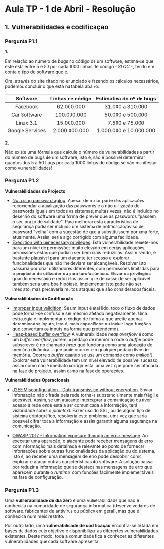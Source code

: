 # Aula TP - 1 de Abril - Resolução

## 1. Vulnerabilidades e codificação

### Pergunta P1.1

**1.**

Em relação ao número de bugs no código de um software, estima-se que este está entre 5 e 50 por cada 1000 linhas de código - _SLOC_ -, tendo em conta o tipo de software que é.

Ora, através do site citado no enunciado e fazendo os cálculos necessários, podemos concluir o que está na tabela abaixo:

| Software | Linhas de código | Estimativa do nº de bugs |
| :-----------: | :---------------: | :-----------------: |
| Facebook | 62.000.000 | 31.000 a 310.000 |
| Car Software | 100.000.000 | 50.000 e 500.000 |
| Linux 3.1 | 15.000.000 | 7.500 e 75.000 |
| Google Services | 2.000.000.000 | 1.000.000 e 10.000.000 |

**2.**

Não existe uma fórmula que calcule o número de vulnerabilidades a partir do número de bugs de um software, isto é, não é possível determinar quantos dos 5 a 50 bugs por cada 1000 linhas de código se vão manifestar como vulnerabilidades!


### Pergunta P1.2

**Vulnerabilidades de Projecto**

- [Not using password aging](https://cwe.mitre.org/data/definitions/262.html). Apesar de maior parte das aplicações recomendar a atualização das passwords e a não utilização de passwords iguais em todos os sistemas, muitas vezes, não é incluído no desenho do software uma forma de prever que as passwords "passem o seu prazo de validade". Para melhorar esta característica de segurança podia ser incluído um sistema de notificação/aviso de password "velha" com a sugestão de que a substituíssem por uma forte, atualmente. Assim, seria algo corrigido com alguma facilidade.
- [Execution with unnecessary privileges](https://cwe.mitre.org/data/definitions/250.html). Esta vulnerabilidade remete-nos para um nível de permissões muito elevado em certas aplicações, permissões estas que podiam ser bem mais reduzidas. Assim sendo, é bastante plausível para um atacante ter acesso e explorar funcionalidades que não lhe deviam ser alcançáveis. Resolver isto passaria por criar utilizadores diferentes, com permissões limitadas para o propósito do utilizador ou para tarefas únicas. Elevar os privilégios quando necessário e reduzi-los assim que deixasse de ser aplicável também seria uma boa hipótese. Implementar isto pode não ser imediato, mas precaveria muitos ataques que são considerados fáceis. 

**Vulnerabilidades de Codificação**

- [Improper input validition](https://cwe.mitre.org/data/definitions/20.html). Se um input é mal lido, todo o fluxo de dados pode tornar-se confuso e ser mesmo afetado negativamente. Uma estratégia é implementar o código de forma a que aceite apenas determinados inputs, isto é, mais específicos ou incluir logo funções que convertam os inputs na forma que pretendemos.
- [Heap-based buffer overflow](https://cwe.mitre.org/data/definitions/122.html). A vulnerabilidade _heap overflow_ é como um _buffer overflow_, porém, o pedaço de memória onde o _buffer_ pode subscrever é no chamado _heap_ que funciona como uma alocação de memória dinâmica... que pode ocorrer em qualquer pedaço livre de memória. Ocorre o _buffer_ quando se usa um comando como _malloc()_. Explorar esta vulnerabilidade tem um nível elevado de possível sucesso, assim como não é imediato corrigir esta, uma vez que pode ser atacada na fase de projecto, assim como na fase de operações.

**Vulnerabilidades Operacionais**

- [J2EE Misconfiguration - Data transmission without encryption](https://cwe.mitre.org/data/definitions/5.html). Enviar informação não cifrada pela rede torna-a substancialmente mais frágil e acessível. Assim, se um atacante interceptar a comunicação ou tiver acesso à rede onde está a ser comunicada a informação, terá visibilidade sobre o _plaintext_. Fazer uso do SSL, ou de algum tipo de sistema criptográfico, resolveria este problema, uma vez que seria possível cifrar toda a informação e assim garantir alguma segurança na comunicação.

- [OWASP 2017 - Information exposure through an error message](https://cwe.mitre.org/data/definitions/209.html). Ao executar uma operação, o atacante pode receber mensagens de erro com informação mais detalhada e relevante ao ponto de fornecer informações sobre outras funcionalidades da aplicação ou do sistema. Isto é, ao receber uma mensagem de erro pode descobrir como explorar e atacar outras características do software. A solução passa por reduzir a informação que se destaca nas mensagens de erro que aparecem durante o _runtime_, com funções facilmente implementáveis na fase de configuração.

### Pergunta P1.3

Uma **vulnerabilidade de dia zero** é uma vulnerabilidade que não é conhecida na comunidade de segurança informática (desenvolvedores de software, fabricantes de antivírus ou público em geral), mas que é conhecida num meio restrito. 

Por outro lado, uma **vulnerabilidade de codificação** encontra-se listada em bases de dados cujo objetivo é disponibilizar as diferentes vulnerabilidades existentes. Deste modo, toda a comunidade fica a conhecer as diferentes vulnerabilidades que cada software apresenta.
